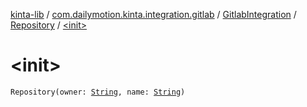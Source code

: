 [kinta-lib](../../../index.md) / [com.dailymotion.kinta.integration.gitlab](../../index.md) / [GitlabIntegration](../index.md) / [Repository](index.md) / [&lt;init&gt;](./-init-.md)

# &lt;init&gt;

`Repository(owner: `[`String`](https://kotlinlang.org/api/latest/jvm/stdlib/kotlin/-string/index.html)`, name: `[`String`](https://kotlinlang.org/api/latest/jvm/stdlib/kotlin/-string/index.html)`)`